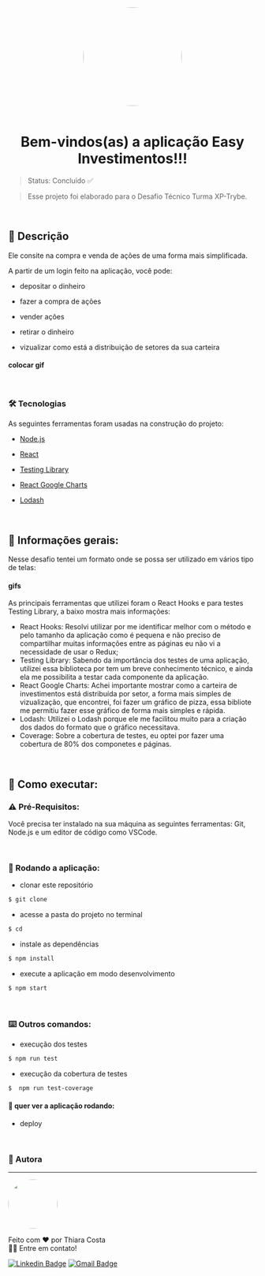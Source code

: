 
<div align="center">
<img src="https://user-images.githubusercontent.com/93009897/180657088-398eb7e3-de48-4db9-9e20-ad13a85e1267.png" width="200px" style='border-radius:100%;'/>
</div>

  <br />

<h1 align="center">Bem-vindos(as) a aplicação Easy Investimentos!!!</h1>

> Status: Concluído ✅

> Esse projeto foi elaborado para o Desafio Técnico Turma XP-Trybe.

<br />

## 📄 Descrição

Ele consite na compra e venda de ações de uma forma mais simplificada.

A partir de um login feito na aplicação, você pode:

- depositar o dinheiro

- fazer a compra de ações

- vender ações

- retirar o dinheiro

- vizualizar como está a distribuição de setores da sua carteira

#### colocar gif

<br/>

### 🛠 Tecnologias

As seguintes ferramentas foram usadas na construção do projeto:

- [Node.js](https://nodejs.org/en/)

- [React](https://pt-br.reactjs.org/)

- [Testing Library](https://testing-library.com/)

- [React Google Charts](https://www.react-google-charts.com/)

- [Lodash](https://lodash.com/)

<br/>

## 📣 Informações gerais:

Nesse desafio tentei um formato onde se possa ser utilizado em vários tipo de telas:

#### gifs

As principais ferramentas que utilizei foram o React Hooks e para testes Testing Library, a baixo mostra mais informações:

- React Hooks:
  Resolvi utilizar por me identificar melhor com o método e pelo tamanho da aplicação como é pequena e não preciso de compartilhar muitas informações entre as páginas eu não vi a necessidade de usar o Redux;
- Testing Library:
  Sabendo da importância dos testes de uma aplicação, utilizei essa biblioteca por tem um breve conhecimento técnico, e ainda ela me possibilita a testar cada componente da aplicação.
- React Google Charts:
  Achei importante mostrar como a carteira de investimentos está distribuída por setor, a forma mais simples de vizualização, que encontrei, foi fazer um gráfico de pizza, essa bibliote me permitiu fazer esse gráfico de forma mais simples e rápida.
- Lodash:
  Utilizei o Lodash porque ele me facilitou muito para a criação dos dados do formato que o gráfico necessitava.
- Coverage:
  Sobre a cobertura de testes, eu optei por fazer uma cobertura de 80% dos componetes e páginas.

<br/>

## 📝 Como executar:

### ⚠️ Pré-Requisitos:
Você precisa ter instalado na sua máquina as seguintes ferramentas: Git, Node.js e um editor de código como VSCode.

<br/>

### 🔄 Rodando a aplicação:

- clonar este repositório
```bash
$ git clone
```
- acesse a pasta do projeto no terminal
```bash
$ cd
```
- instale as dependências
```bash
$ npm install
```
- execute a aplicação em modo desenvolvimento
```bash
$ npm start
```
<br/>

### ⌨️ Outros comandos:

- execução dos testes
```bash
$ npm run test
```
- execução da cobertura de testes
```bash
$  npm run test-coverage
```

#### 👀 quer ver a aplicação rodando:

- deploy


<br/>

### 👩 Autora
---
  <img style="border-radius: 100%;" src="https://user-images.githubusercontent.com/93009897/180659666-1af3f92a-c0ad-4f1e-a8f1-43ce1fabc0fb.jpeg" width="100px;" alt=""/>
  <br />

Feito com ❤️ por Thiara Costa
<br />
👋🏽 Entre em contato!

[![Linkedin Badge](https://img.shields.io/badge/-Thiara-blue?style=flat-square&logo=Linkedin&logoColor=white&link=https://www.linkedin.com/in/thiaracosta/)](https://www.linkedin.com/in/thiaracosta/) 
[![Gmail Badge](https://img.shields.io/badge/-thiaramscosta@gmail.com-c14438?style=flat-square&logo=Gmail&logoColor=white&link=mailto:thiaramscosta@gmail.com)](mailto:thiaramscosta@gmail.com)

